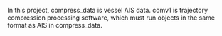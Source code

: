 In this project, compress_data is vessel AIS data. comv1 is trajectory compression processing software, which must run objects in the same format as AIS in compress_data.
